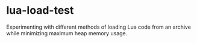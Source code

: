 # lua-load-test
Experimenting with different methods of loading Lua code from an archive while minimizing maximum heap memory usage.
